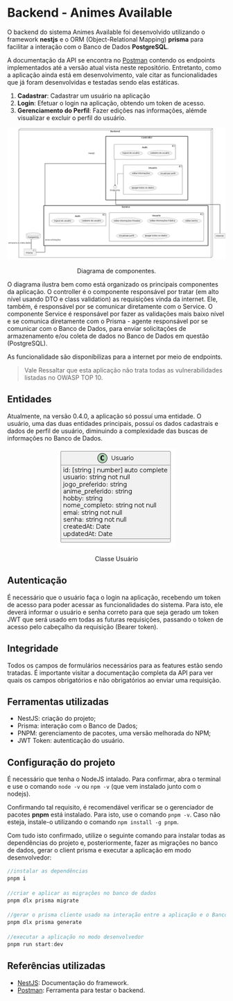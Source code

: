 # Backend - Animes Available

O backend do sistema Animes Available foi desenvolvido utilizando o framework **nestjs** e o ORM (Object-Relational Mapping) **prisma** para facilitar a interação com o Banco de Dados **PostgreSQL**.

A documentação da API se encontra no [Postman](https://elements.getpostman.com/redirect?entityId=27413236-1a73bc01-7075-4faa-8e4f-96b2b19c1aa0&entityType=collection) contendo os endpoints implementados até a versão atual vista neste repositório. Entretanto, como a aplicação ainda está em desenvolvimento, vale citar as funcionalidades que já foram desenvolvidas e testadas sendo elas estáticas.

1. **Cadastrar**: Cadastrar um usuário na aplicação
2. **Login**: Efetuar o login na aplicação, obtendo um token de acesso.
3. **Gerenciamento do Perfil**: Fazer edições nas informações, alémde visualizar e excluir o perfil do usuário.

<div align="center">
  <img src="../src/UML/img/diagramaDeComponentesBackend.png" alt="Diagrama de casos de uso contendo as features implementadas até o momento" />
</div>
<p align="center">Diagrama de componentes.</p>

O diagrama ilustra bem como está organizado os principais componentes da aplicação. O controller é o componente responsável por tratar (em alto nível usando DTO e class validation) as requisições vinda da internet. Ele, também, é responsável por se comunicar diretamente com o Service. O componente Service é responsável por fazer as validações mais baixo nível e se comunica diretamente com o Prisma - agente responsável por se comunicar com o Banco de Dados, para enviar solicitações de armazenamento e/ou coleta de dados no Banco de Dados em questão (PostgreSQL).

As funcionalidade são disponibilizas para a internet por meio de endpoints.
> Vale Ressaltar que esta aplicação não trata todas as vulnerabilidades listadas no OWASP TOP 10.

## Entidades

Atualmente, na versão 0.4.0, a aplicação só possuí uma entidade. O usuário, uma das duas entidades principais, possuí os dados cadastrais e dados de perfil de usuário, diminuindo a complexidade das buscas de informações no Banco de Dados.

<div align="center">
  <img src="../src/UML/img/classeUsuario.png" alt="Diagrama de casos de uso contendo as features implementadas até o momento" />
</div>
<p align="center">Classe Usuário</p>

## Autenticação

É necessário que o usuário faça o login na aplicação, recebendo um token de acesso para poder acessar as funcionalidades do sistema. Para isto, ele deverá informar o usuário e senha correto para que seja gerado um token JWT que será usado em todas as futuras requisições, passando o token de acesso pelo cabeçalho da requisição (Bearer token).

## Integridade

Todos os campos de formulários necessários para as features estão sendo tratadas. É importante visitar a documentação completa da API para ver quais os campos obrigatórios e não obrigatórios ao enviar uma requisição.

## Ferramentas utilizadas

* NestJS: criação do projeto;
* Prisma: interação com o Banco de Dados;
* PNPM: gerenciamento de pacotes, uma versão melhorada do NPM;
* JWT Token: autenticação do usuário.

## Configuração do projeto

É necessário que tenha o NodeJS intalado. Para confirmar, abra o terminal e use o comando `node -v` ou `npm -v` (que vem instalado junto com o nodejs).

Confirmando tal requisito, é recomendável verificar se o gerenciador de pacotes **pnpm** está instalado. Para isto, use o comando `pnpm -v`. Caso não esteja, instale-o utilizando o comando `npm install -g pnpm`.

Com tudo isto confirmado, utilize o seguinte comando para instalar todas as dependências do projeto e, posteriormente, fazer as migrações no banco de dados, gerar o client prisma e executar a aplicação em modo desenvolvedor:
```JavaScript
//instalar as dependências
pnpm i

//criar e aplicar as migrações no banco de dados
pnpm dlx prisma migrate

//gerar o prisma cliente usado na interação entre a aplicação e o Banco de Dados
pnpm dlx prisma generate

//executar a aplicação no modo desenvolvedor
pnpm run start:dev
```

## Referências utilizadas

* [NestJS](https://docs.nestjs.com/): Documentação do framework.
* [Postman](https://www.postman.com/): Ferramenta para testar o backend.